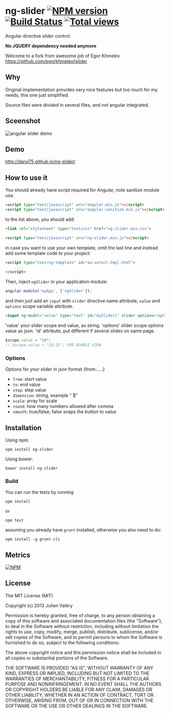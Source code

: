 ng-slider [![NPM version](https://badge.fury.io/js/ng-slider.png)](http://badge.fury.io/js/ng-slider) [![Build Status](https://travis-ci.org/darul75/ng-slider.png?branch=master)](https://travis-ci.org/darul75/ng-slider) [![Total views](https://sourcegraph.com/api/repos/github.com/darul75/ng-slider/counters/views.png)](https://sourcegraph.com/github.com/darul75/ng-slider)
=====================

Angular directive slider control.

**No JQUERY dependency needed anymore**

Welcome to a fork from awesome job of Egor Khmelev https://github.com/egorkhmelev/jslider

Why
-------------

Original implementation provides very nice features but too much for my needs, this one just simplified.

Source files were divided in several files, and not angular integrated.

Sceenshot
-------------

![angular slider demo](http://darul75.github.io/ng-slider/images/screenshot.png "angular slider demo screenshot")

Demo
-------------
http://darul75.github.io/ng-slider/

How to use it
-------------

You should already have script required for Angular, note sanitize module use.

```html
<script type="text/javascript" src="angular.min.js"></script>
<script type="text/javascript" src="angular-sanitize.min.js"></script>
```

to the list above, you should add:

```html
<link rel="stylesheet" type="text/css" href="ng-slider.min.css">
```

```html
<script type="text/javascript" src="ng-slider.min.js"></script>
```
in case you want to use your own template, omit the last line and instead add some template code
to your project:
```html
<script type="text/ng-template" id="aw-select.tmpl.html">
    ....
</script>
```

Then, inject `ngSlider` in your application module:

```javascript
angular.module('myApp', ['ngSlider']);
```

and then just add an `input` with `slider` directive name attribute, `value` and `options` scope variable attribute.

```html
<input ng-model="value" type="text" id="mySlider1" slider options="options" />
```

'value' your slider scope end value, as string.
'options' slider scope options value as json.
'id' attribute, put different if several slides on same page.

```javascript
$scope.value = "10";
// $scope.value = "10;15"; FOR DOUBLE VIEW
```

### Options

Options for your slider in json format {from:.....}

* `from`: start value
* `to`: end value
* `step`: step value
* `dimension`: string, example " $"
* `scale`: array for scale
* `round`: how many numbers allowed after comma
* `smooth`: true/false; false snaps the button to value

Installation
------------

Using npm:

```
npm install ng-slider
```

Using bower:

```
bower install ng-slider
```

### Build

You can run the tests by running

```
npm install
```
or
```
npm test
```

assuming you already have `grunt` installed, otherwise you also need to do:

```
npm install -g grunt-cli
```

## Metrics

[![NPM](https://nodei.co/npm/ng-slider.png?downloads=true&downloadRank=true&stars=true)](https://nodei.co/npm/ng-slider/)

## License

The MIT License (MIT)

Copyright (c) 2013 Julien Valéry

Permission is hereby granted, free of charge, to any person obtaining a copy
of this software and associated documentation files (the "Software"), to deal
in the Software without restriction, including without limitation the rights
to use, copy, modify, merge, publish, distribute, sublicense, and/or sell
copies of the Software, and to permit persons to whom the Software is
furnished to do so, subject to the following conditions:

The above copyright notice and this permission notice shall be included in
all copies or substantial portions of the Software.

THE SOFTWARE IS PROVIDED "AS IS", WITHOUT WARRANTY OF ANY KIND, EXPRESS OR
IMPLIED, INCLUDING BUT NOT LIMITED TO THE WARRANTIES OF MERCHANTABILITY,
FITNESS FOR A PARTICULAR PURPOSE AND NONINFRINGEMENT. IN NO EVENT SHALL THE
AUTHORS OR COPYRIGHT HOLDERS BE LIABLE FOR ANY CLAIM, DAMAGES OR OTHER
LIABILITY, WHETHER IN AN ACTION OF CONTRACT, TORT OR OTHERWISE, ARISING FROM,
OUT OF OR IN CONNECTION WITH THE SOFTWARE OR THE USE OR OTHER DEALINGS IN
THE SOFTWARE.




